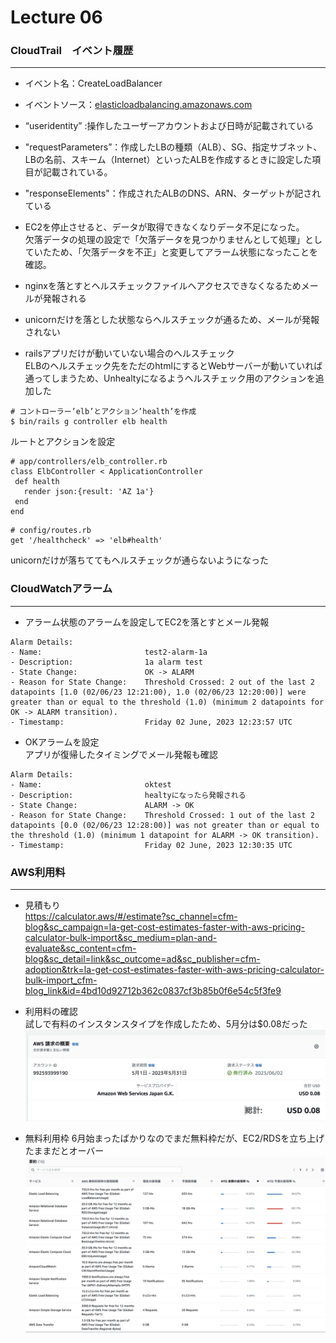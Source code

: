 # Lecture 06
### CloudTrail　イベント履歴
---
+ イベント名：CreateLoadBalancer
+ イベントソース：[elasticloadbalancing.amazonaws.com](http://elasticloadbalancing.amazonaws.com/)
+ “useridentity” :操作したユーザーアカウントおよび日時が記載されている
+ "requestParameters”：作成したLBの種類（ALB）、SG、指定サブネット、LBの名前、スキーム（Internet）といったALBを作成するときに設定した項目が記載されている。
+ "responseElements"：作成されたALBのDNS、ARN、ターゲットが記されている

+ EC2を停止させると、データが取得できなくなりデータ不足になった。  
欠落データの処理の設定で「欠落データを見つかりませんとして処理」としていたため、「欠落データを不正」と変更してアラーム状態になったことを確認。
+ nginxを落とすとヘルスチェックファイルへアクセスできなくなるためメールが発報される
+ unicornだけを落とした状態ならヘルスチェックが通るため、メールが発報されない
 + railsアプリだけが動いていない場合のヘルスチェック  
 ELBのヘルスチェック先をただのhtmlにするとWebサーバーが動いていれば通ってしまうため、Unhealtyになるようヘルスチェック用のアクションを追加した
 ```
 # コントローラー’elb’とアクション’health’を作成
 $ bin/rails g controller elb health
 ```
 ルートとアクションを設定
 ```
 # app/controllers/elb_controller.rb
class ElbController < ApplicationController
  def health
    render json:{result: 'AZ 1a'}
  end
end
```
```
# config/routes.rb
get '/healthcheck' => 'elb#health'
```
unicornだけが落ちててもヘルスチェックが通らないようになった


### CloudWatchアラーム
---
+ アラーム状態のアラームを設定してEC2を落とすとメール発報
```
Alarm Details:
- Name:                       test2-alarm-1a
- Description:                1a alarm test
- State Change:               OK -> ALARM
- Reason for State Change:    Threshold Crossed: 2 out of the last 2 datapoints [1.0 (02/06/23 12:21:00), 1.0 (02/06/23 12:20:00)] were greater than or equal to the threshold (1.0) (minimum 2 datapoints for OK -> ALARM transition).
- Timestamp:                  Friday 02 June, 2023 12:23:57 UTC
```


+ OKアラームを設定   
アプリが復帰したタイミングでメール発報も確認
```
Alarm Details:
- Name:                       oktest
- Description:                healtyになったら発報される
- State Change:               ALARM -> OK
- Reason for State Change:    Threshold Crossed: 1 out of the last 2 datapoints [0.0 (02/06/23 12:28:00)] was not greater than or equal to the threshold (1.0) (minimum 1 datapoint for ALARM -> OK transition).
- Timestamp:                  Friday 02 June, 2023 12:30:35 UTC
```


### AWS利用料
---
+ 見積もり  
https://calculator.aws/#/estimate?sc_channel=cfm-blog&sc_campaign=la-get-cost-estimates-faster-with-aws-pricing-calculator-bulk-import&sc_medium=plan-and-evaluate&sc_content=cfm-blog&sc_detail=link&sc_outcome=ad&sc_publisher=cfm-adoption&trk=la-get-cost-estimates-faster-with-aws-pricing-calculator-bulk-import_cfm-blog_link&id=4bd10d92712b362c0837cf3b85b0f6e54c5f3fe9


+ 利用料の確認  
試しで有料のインスタンスタイプを作成したため、5月分は$0.08だった  
![invoice](./image/Lecture06/invoice.png)  

+ 無料利用枠
6月始まったばかりなのでまだ無料枠だが、EC2/RDSを立ち上げたままだとオーバー  
![free_tier](./image/Lecture06/free_tier.png)